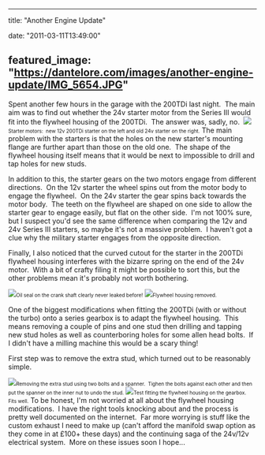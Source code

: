 
---
title: "Another Engine Update"

date: "2011-03-11T13:49:00"

featured_image: "https://dantelore.com/images/another-engine-update/IMG_5654.JPG"
---


Spent another few hours in the garage with the 200TDi last night.  The main aim was to find out whether the 24v starter motor from the Series III would fit into the flywheel housing of the 200TDi.  The answer was, sadly, no. 
<a href="https://lh3.googleusercontent.com/-fhAC8wxSiJE/TXojjSPPBwI/AAAAAAAACQY/jIk9iYXyKzg/s1600/IMG_5654.JPG"><img src="https://dantelore.com/images/another-engine-update/IMG_5654.JPG"/></a><span style="font-size: x-small;">Starter motors:  new 12v 200TDi starter on the left and old 24v starter on the right.</span>
The main problem with the starters is that the holes on the new starter's mounting flange are further apart than those on the old one.  The shape of the flywheel housing itself means that it would be next to impossible to drill and tap holes for new studs.

In addition to this, the starter gears on the two motors engage from different directions.  On the 12v starter the wheel spins out from the motor body to engage the flywheel.  On the 24v starter the gear spins back towards the motor body.  The teeth on the flywheel are shaped on one side to allow the starter gear to engage easily, but flat on the other side.  I'm not 100% sure, but I suspect you'd see the same difference when comparing the 12v and 24v Series III starters, so maybe it's not a massive problem.  I haven't got a clue why the military starter engages from the opposite direction.

Finally, I also noticed that the curved cutout for the starter in the 200TDi flywheel housing interferes with the bizarre spring on the end of the 24v motor.  With a bit of crafty filing it might be possible to sort this, but the other problems mean it's probably not worth bothering.

<a href="https://lh4.googleusercontent.com/-4R66zum1xgY/TXojiKFBKpI/AAAAAAAACQI/l1xt5yBoBTs/s1600/IMG_5637.JPG"><img src="https://dantelore.com/images/another-engine-update/IMG_5637.JPG"/></a><span style="font-size: x-small;">Oil seal on the crank shaft clearly never leaked before!</span>
<a href="https://lh6.googleusercontent.com/-TWyEJXU08Q8/TXojiVQGCZI/AAAAAAAACQM/Kza1la-G_tg/s1600/IMG_5642.JPG"><img src="https://dantelore.com/images/another-engine-update/IMG_5642.JPG"/></a><span style="font-size: x-small;">Flywheel housing removed.</span>

One of the biggest modifications when fitting the 200TDi (with or without the turbo) onto a series gearbox is to adapt the flywheel housing.  This means removing a couple of pins and one stud then drilling and tapping new stud holes as well as counterboring holes for some allen head bolts.  If I didn't have a milling machine this would be a scary thing!

First step was to remove the extra stud, which turned out to be reasonably simple.

<a href="https://lh3.googleusercontent.com/-sQVL1drDyJQ/TXojis1-rmI/AAAAAAAACQQ/RioTayYP1uQ/s1600/IMG_5650.JPG"><img src="https://dantelore.com/images/another-engine-update/IMG_5650.JPG"/></a><span style="font-size: x-small;">Removing the extra stud using two bolts and a spanner.  Tighen the bolts against each other and then put the spanner on the inner nut to undo the stud.</span>
<a href="https://lh6.googleusercontent.com/-rWopu3_NGUg/TXoji4IQdLI/AAAAAAAACQU/VW2E7EG0k3o/s1600/IMG_5651.JPG"><img src="https://dantelore.com/images/another-engine-update/IMG_5651.JPG"/></a><span style="font-size: x-small;">Test fitting the flywheel housing on the gearbox.  Fits well.</span>
To be honest, I'm not worried at all about the flywheel housing modifications.  I have the right tools knocking about and the process is pretty well documented on the internet.  Far more worrying is stuff like the custom exhaust I need to make up (can't afford the manifold swap option as they come in at £100+ these days) and the continuing saga of the 24v/12v electrical system.  More on these issues soon I hope...
